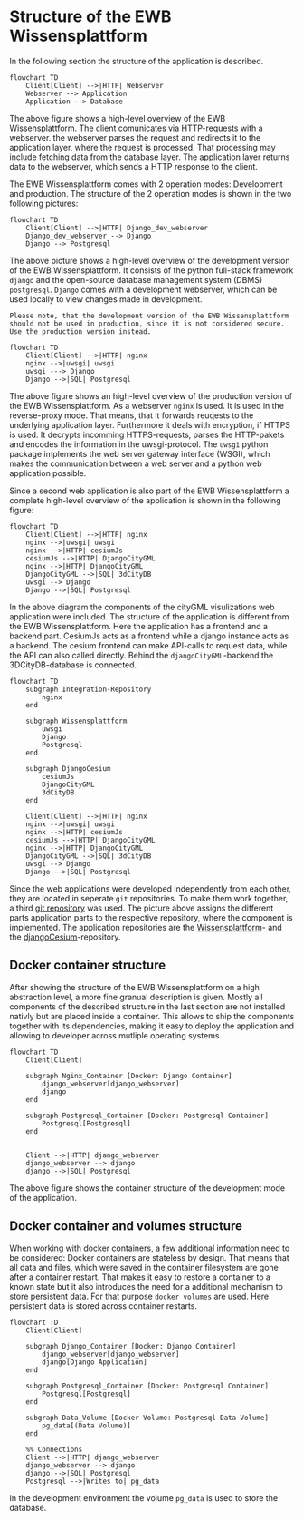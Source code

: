 # Structure of the EWB Wissensplattform
In the following section the structure of the application is described.
```{mermaid}
flowchart TD
    Client[Client] -->|HTTP| Webserver
    Webserver --> Application
    Application --> Database
```
The above figure shows a high-level overview of the EWB Wissensplattform. The client comunicates 
via HTTP-requests with a webserver. the webserver parses the request and redirects it to the application layer,
where the request is processed. That processing may include fetching data from the database layer. 
The application layer returns data to the webserver, which sends a HTTP response to the client.

The EWB Wissensplattform comes with 2 operation modes: Development and production. The structure of the 2 operation modes is shown in the two following pictures:
```{mermaid}
flowchart TD
    Client[Client] -->|HTTP| Django_dev_webserver
    Django_dev_webserver --> Django
    Django --> Postgresql
```
The above picture shows a high-level overview of the development version of the EWB Wissensplattform. It consists of the python full-stack framework `django` and the open-source database management system (DBMS) `postgresql`. `Django` comes with a development webserver, which can be used locally to view changes made in development. 
```{note}
Please note, that the development version of the EWB Wissensplattform should not be used in production, since it is not considered secure. Use the production version instead.
```
```{mermaid}
flowchart TD
    Client[Client] -->|HTTP| nginx
    nginx -->|uwsgi| uwsgi
    uwsgi ---> Django
    Django -->|SQL| Postgresql
```
The above figure shows an high-level overview of the production version of the EWB Wissensplattform. As a webserver `nginx` is used. It is used in the reverse-proxy mode. That means, that it forwards reuqests to the underlying application layer. Furthermore it deals with encryption, if HTTPS is used. It decrypts incomming HTTPS-requests, parses the HTTP-pakets and encodes the information in the uwsgi-protocol. The `uwsgi` python package implements the web server gateway interface (WSGI), which makes the communication between a web server and a python web application possible.

Since a second web application is also part of the EWB Wissensplattform a complete high-level overview of the application is shown in the following figure:
```{mermaid}
flowchart TD
    Client[Client] -->|HTTP| nginx
    nginx -->|uwsgi| uwsgi
    nginx -->|HTTP| cesiumJs
    cesiumJs -->|HTTP| DjangoCityGML
    nginx -->|HTTP| DjangoCityGML
    DjangoCityGML -->|SQL| 3dCityDB
    uwsgi --> Django
    Django -->|SQL| Postgresql
```
In the above diagram the components of the cityGML visulizations web application were included. The structure of the application is different from the EWB Wissensplattform. Here the application has a frontend and a backend part. CesiumJs acts as a frontend while a django instance acts as a backend. The cesium frontend can make API-calls to request data, while the API can also called directly. Behind the `djangoCityGML`-backend the 3DCityDB-database is connected.
```{mermaid}
flowchart TD
    subgraph Integration-Repository
        nginx
    end
    
    subgraph Wissensplattform
        uwsgi
        Django
        Postgresql
    end
    
    subgraph DjangoCesium
        cesiumJs
        DjangoCityGML
        3dCityDB  
    end

    Client[Client] -->|HTTP| nginx
    nginx -->|uwsgi| uwsgi
    nginx -->|HTTP| cesiumJs
    cesiumJs -->|HTTP| DjangoCityGML
    nginx -->|HTTP| DjangoCityGML
    DjangoCityGML -->|SQL| 3dCityDB
    uwsgi --> Django
    Django -->|SQL| Postgresql
```
Since the web applications were developed independently from each other, they are located in seperate `git` repositories. To make them work together, a third [git repository](https://github.com/TUB-DVG/integration-repo-cesium-ewb-wissen) was used. The picture above assigns the different parts application parts to the respective repository, where the component is implemented. The application repositories are the [Wissensplattform](https://github.com/TUB-DVG/wissen-digital-ewb)- and the [djangoCesium](https://github.com/TUB-DVG/djangoCesium)-repository.
## Docker container structure
After showing the structure of the EWB Wissensplattform on a high abstraction level, a more fine granual description is given.
Mostly all components of the described structure in the last section are not installed nativly but are placed inside a container. This allows to ship the components together with its dependencies, making it easy to deploy the application and allowing to developer across mutliple operating systems.
```{mermaid}
flowchart TD
    Client[Client]

    subgraph Nginx_Container [Docker: Django Container]
        django_webserver[django_webserver]
        django
    end
    
    subgraph Postgresql_Container [Docker: Postgresql Container]
        Postgresql[Postgresql]
    end


    Client -->|HTTP| django_webserver
    django_webserver --> django
    django -->|SQL| Postgresql
```
The above figure shows the container structure of the development mode of the application.

## Docker container and volumes structure
When working with docker containers, a few additional information need to be considered: Docker containers are stateless by design. That means that all data and files, which were saved in the container filesystem are gone after a container restart. That makes it easy to restore a container to a known state but it also introduces the need for a additional mechanism to store persistent data. For that purpose `docker volumes` are used. Here persistent data is stored across container restarts.
```{mermaid}
flowchart TD
    Client[Client]

    subgraph Django_Container [Docker: Django Container]
        django_webserver[django_webserver]
        django[Django Application]
    end
    
    subgraph Postgresql_Container [Docker: Postgresql Container]
        Postgresql[Postgresql]
    end

    subgraph Data_Volume [Docker Volume: Postgresql Data Volume]
        pg_data[(Data Volume)]
    end

    %% Connections
    Client -->|HTTP| django_webserver
    django_webserver --> django
    django -->|SQL| Postgresql
    Postgresql -->|Writes to| pg_data
```
In the development environment the volume `pg_data` is used to store the database.
